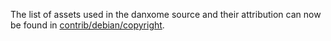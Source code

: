 The list of assets used in the danxome source and their attribution can now be found in [contrib/debian/copyright](../contrib/debian/copyright).
